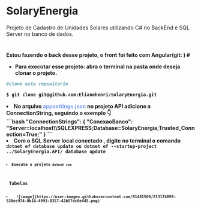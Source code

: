 # SolaryEnergia     

Projeto de Cadastro de Unidades Solares utilizando  C# no BackEnd e SQL Server no banco de dados.
#
<h4>Estou fazendo o back desse projeto, o front foi feito com Angular(git: )</4>
#
<ul>
<li>Para executar esse projeto: 
         abra o terminal na pasta onde deseja clonar o projeto.</li>
</ul>

```` bash
#clone este repsoitorio

$ git clone git@github.com:Elianehenri/SolaryEnergia.git 
````
<li>No arquivo <b style="color:#7b9eeb">appsettings.json</b> no projeto API adicione 
a ConnectionString, seguindo o exemplo 👇<br>
         ```bash
         "ConnectionStrings": {
    "ConexaoBanco": "Server=localhost\\SQLEXPRESS;Database=SolaryEnergia;Trusted_Connection=True;"
  }
  ```

  <li> Com o SQL Server local conectado , digite no terminal o comando 
  <code> dotnet ef database update ou dotnet ef --startup-project ../SolaryEnergia.API/ database update <code></li>
  <li>Execute o projeto<code> dotnet run </code></li>

<h3> Tabelas</h3>
<li>  ![image](https://user-images.githubusercontent.com/91481509/213174898-530ec974-0b16-4993-8357-42b57dc0e445.png)
</li>
